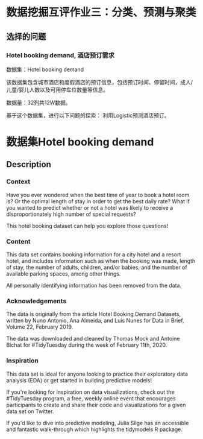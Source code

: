 # **数据挖掘互评作业三：分类、预测与聚类**

## **选择的问题**

### **Hotel booking demand, 酒店预订需求**

数据集：Hotel booking demand

该数据集包含城市酒店和度假酒店的预订信息，包括预订时间、停留时间，成人/儿童/婴儿人数以及可用停车位数量等信息。

数据量：32列共12W数据。

基于这个数据集，进行以下问题的探索： 利用Logistic预测酒店预订。

# **数据集Hotel booking demand**

## **Description**

### **Context**

Have you ever wondered when the best time of year to book a hotel room is? Or the optimal length of stay in order to get the best daily rate? What if you wanted to predict whether or not a hotel was likely to receive a disproportionately high number of special requests?

This hotel booking dataset can help you explore those questions!

### **Content**

This data set contains booking information for a city hotel and a resort hotel, and includes information such as when the booking was made, length of stay, the number of adults, children, and/or babies, and the number of available parking spaces, among other things.

All personally identifying information has been removed from the data.

### **Acknowledgements**

The data is originally from the article Hotel Booking Demand Datasets, written by Nuno Antonio, Ana Almeida, and Luis Nunes for Data in Brief, Volume 22, February 2019.

The data was downloaded and cleaned by Thomas Mock and Antoine Bichat for #TidyTuesday during the week of February 11th, 2020.

### **Inspiration**

This data set is ideal for anyone looking to practice their exploratory data analysis (EDA) or get started in building predictive models!

If you're looking for inspiration on data visualizations, check out the #TidyTuesday program, a free, weekly online event that encourages participants to create and share their code and visualizations for a given data set on Twitter.

If you'd like to dive into predictive modeling, Julia Silge has an accessible and fantastic walk-through which highlights the tidymodels R package.